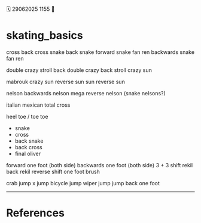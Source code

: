 🗓️ 29062025 1155
📎

# skating_basics

cross
back cross
snake
back snake
forward snake fan ren
backwards snake fan ren

double crazy
stroll
back double crazy
back stroll
crazy sun

mabrouk
crazy
sun
reverse sun
sun reverse sun

nelson
backwards nelson
mega
reverse nelson
(snake nelsons?)

italian
mexican
total cross

heel toe / toe toe
- snake
- cross
- back snake
- back cross
- final
oliver

forward one foot (both side)
backwards one foot (both side)
3 + 3
shift
rekil 
back rekil
reverse shift
one foot brush

crab jump
x jump
bicycle jump
wiper
jump jump back one foot

---
# References
